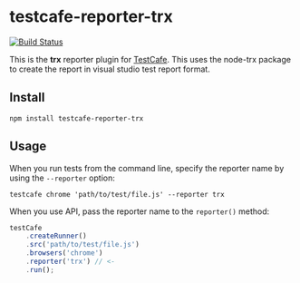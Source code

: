 # testcafe-reporter-trx
[![Build Status](https://travis-ci.org/keyrun/testcafe-reporter-trx.svg)](https://travis-ci.org/keyrun/testcafe-reporter-trx)

This is the **trx** reporter plugin for [TestCafe](http://devexpress.github.io/testcafe). This uses the node-trx package to create the report in visual studio test report format.

## Install

```
npm install testcafe-reporter-trx
```

## Usage

When you run tests from the command line, specify the reporter name by using the `--reporter` option:

```
testcafe chrome 'path/to/test/file.js' --reporter trx
```


When you use API, pass the reporter name to the `reporter()` method:

```js
testCafe
    .createRunner()
    .src('path/to/test/file.js')
    .browsers('chrome')
    .reporter('trx') // <-
    .run();
```
